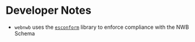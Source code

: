 # Developer Notes

- `webnwb` uses the [`esconform`](https://github.com/garrettmflynn/esconform) library to enforce compliance with the NWB Schema